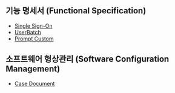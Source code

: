 ## 기능 명세서 (Functional Specification)
 - [Single Sign-On](SingleSign-On)
 - [UserBatch](UserBatch)
 - [Prompt Custom](PromptCustom)

## 소프트웨어 형상관리 (Software Configuration Management)
 - [Case Document](https://github.com/JUOHJANG/Document/blob/main/Case%20Document.md)
